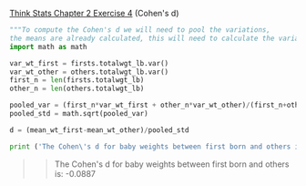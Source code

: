 [Think Stats Chapter 2 Exercise 4](http://greenteapress.com/thinkstats2/html/thinkstats2003.html#toc24) (Cohen's d)

```python
"""To compute the Cohen's d we will need to pool the variations,
the means are already calculated, this will need to calculate the variations"""
import math as math

var_wt_first = firsts.totalwgt_lb.var()
var_wt_other = others.totalwgt_lb.var()
first_n = len(firsts.totalwgt_lb)
other_n = len(others.totalwgt_lb)

pooled_var = (first_n*var_wt_first + other_n*var_wt_other)/(first_n+other_n)
pooled_std = math.sqrt(pooled_var)

d = (mean_wt_first-mean_wt_other)/pooled_std

print ('The Cohen\'s d for baby weights between first born and others is:', round(d,4))
```

>>The Cohen's d for baby weights between first born and others is: -0.0887
